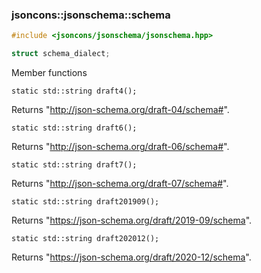 ### jsoncons::jsonschema::schema

```cpp
#include <jsoncons/jsonschema/jsonschema.hpp>

struct schema_dialect;
```

Member functions

    static std::string draft4();
Returns "http://json-schema.org/draft-04/schema#".

    static std::string draft6();
Returns "http://json-schema.org/draft-06/schema#".

    static std::string draft7();
Returns "http://json-schema.org/draft-07/schema#".

    static std::string draft201909();
Returns "https://json-schema.org/draft/2019-09/schema".

    static std::string draft202012(); 
Returns "https://json-schema.org/draft/2020-12/schema".

